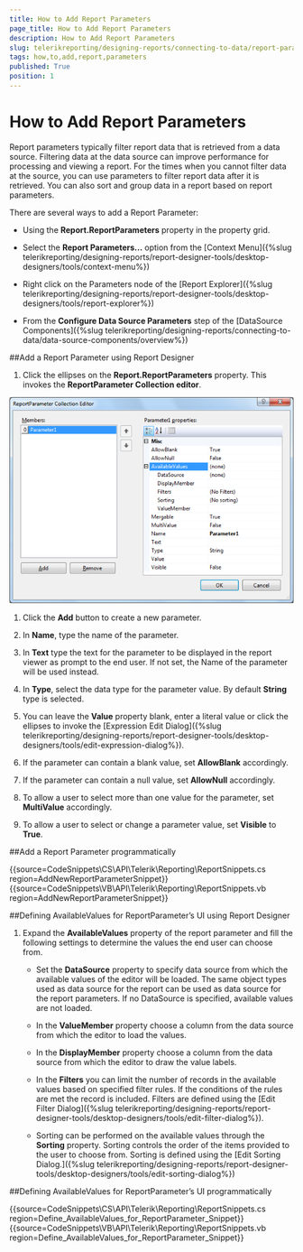 ```yaml
---
title: How to Add Report Parameters
page_title: How to Add Report Parameters 
description: How to Add Report Parameters
slug: telerikreporting/designing-reports/connecting-to-data/report-parameters/how-to-add-report-parameters
tags: how,to,add,report,parameters
published: True
position: 1
---
```


# How to Add Report Parameters

Report parameters typically filter report data that is retrieved from a data source. Filtering data at the data source can improve performance for processing    and viewing a report. For the times when you cannot filter data at the source, you can use parameters to filter report data after it is retrieved. You can also sort and group data in a report based on report parameters.    

There are several ways to add a Report Parameter: 			

* Using the __Report.ReportParameters__ property in the property grid.

* Select the __Report Parameters...__ option from the [Context Menu]({%slug telerikreporting/designing-reports/report-designer-tools/desktop-designers/tools/context-menu%})

* Right click on the Parameters node of the [Report Explorer]({%slug telerikreporting/designing-reports/report-designer-tools/desktop-designers/tools/report-explorer%})

* From the __Configure Data Source Parameters__ step of the [DataSource Components]({%slug telerikreporting/designing-reports/connecting-to-data/data-source-components/overview%})

##Add a Report Parameter using Report Designer

1. Click the ellipses on the __Report.ReportParameters__ property. This invokes the __ReportParameter Collection editor__.  

  ![](images/ReportParameterEditor.png)

1. Click the __Add__ button to create a new parameter.

1. In __Name__, type the name of the parameter.

1. In __Text__ type the text for the parameter to be displayed in the report viewer as prompt to the end user. If not set, the Name of the parameter will be used instead.

1. In __Type__, select the data type for the parameter value. By default __String__ type is selected.

1. You can leave the __Value__ property blank, enter a literal value or click the ellipses to invoke the [Expression Edit Dialog]({%slug telerikreporting/designing-reports/report-designer-tools/desktop-designers/tools/edit-expression-dialog%}).

1. If the parameter can contain a blank value, set __AllowBlank__ accordingly.

1. If the parameter can contain a null value, set __AllowNull__ accordingly.

1. To allow a user to select more than one value for the parameter, set __MultiValue__ accordingly.

1. To allow a user to select or change a parameter value, set __Visible__ to __True__.

##Add a Report Parameter programmatically

{{source=CodeSnippets\CS\API\Telerik\Reporting\ReportSnippets.cs region=AddNewReportParameterSnippet}}
{{source=CodeSnippets\VB\API\Telerik\Reporting\ReportSnippets.vb region=AddNewReportParameterSnippet}}

##Defining AvailableValues for ReportParameter’s UI using Report Designer

1. Expand the __AvailableValues__ property of the report parameter and fill the following settings to determine the values the end user can choose from.

   * Set the __DataSource__ property to specify data source from which the available values of the editor will be loaded. The same object types used as data source for the report can be used as data source for the report parameters. If no DataSource is specified, available values are not loaded.

   * In the __ValueMember__ property choose a column from the data source from which the editor to load the values.

   * In the __DisplayMember__ property choose a column from the data source from which the editor to draw the value labels.

   * In the __Filters__ you can limit the number of records in the available values based on specified filter rules. If the conditions of the rules are met the record is included. Filters are defined using the [Edit Filter Dialog]({%slug telerikreporting/designing-reports/report-designer-tools/desktop-designers/tools/edit-filter-dialog%}).

   * Sorting can be performed on the available values through the __Sorting__ property. Sorting controls the order of the items provided to the user to choose from. Sorting is defined using the [Edit Sorting Dialog.]({%slug telerikreporting/designing-reports/report-designer-tools/desktop-designers/tools/edit-sorting-dialog%})

##Defining AvailableValues for ReportParameter’s UI programmatically

{{source=CodeSnippets\CS\API\Telerik\Reporting\ReportSnippets.cs region=Define_AvailableValues_for_ReportParameter_Snippet}}
{{source=CodeSnippets\VB\API\Telerik\Reporting\ReportSnippets.vb region=Define_AvailableValues_for_ReportParameter_Snippet}}

